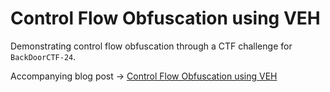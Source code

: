 # Control Flow Obfuscation using VEH

Demonstrating control flow obfuscation through a CTF challenge for `BackDoorCTF-24`.

Accompanying blog post -> <a href="https://21verses.blog/2024/12/29/index/">Control Flow Obfuscation using VEH</a>
